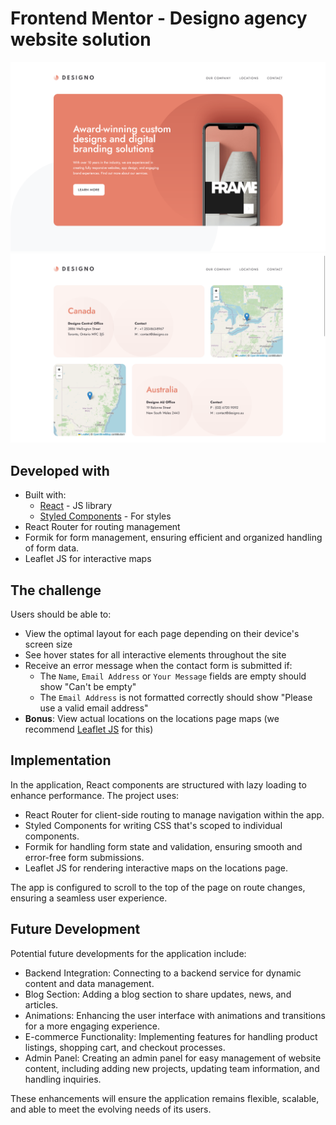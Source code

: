 # Frontend Mentor - Designo agency website solution

![1](./screenshots/Screenshot-Designo_Home.png)
![2](./screenshots/Screenshot-Designo_Locations.png)

## Developed with

- Built with:
  - [React](https://reactjs.org/) - JS library
  - [Styled Components](https://styled-components.com/) - For styles
- React Router for routing management
- Formik for form management, ensuring efficient and organized handling of form
  data.
- Leaflet JS for interactive maps

## The challenge

Users should be able to:

- View the optimal layout for each page depending on their device's screen size
- See hover states for all interactive elements throughout the site
- Receive an error message when the contact form is submitted if:
  - The `Name`, `Email Address` or `Your Message` fields are empty should show
    "Can't be empty"
  - The `Email Address` is not formatted correctly should show "Please use a
    valid email address"
- **Bonus**: View actual locations on the locations page maps (we recommend
  [Leaflet JS](https://leafletjs.com/) for this)

## Implementation

In the application, React components are structured with lazy loading to enhance
performance. The project uses:

- React Router for client-side routing to manage navigation within the app.
- Styled Components for writing CSS that's scoped to individual components.
- Formik for handling form state and validation, ensuring smooth and error-free
  form submissions.
- Leaflet JS for rendering interactive maps on the locations page.

The app is configured to scroll to the top of the page on route changes,
ensuring a seamless user experience.

## Future Development

Potential future developments for the application include:

- Backend Integration: Connecting to a backend service for dynamic content and
  data management.
- Blog Section: Adding a blog section to share updates, news, and articles.
- Animations: Enhancing the user interface with animations and transitions for a
  more engaging experience.
- E-commerce Functionality: Implementing features for handling product listings,
  shopping cart, and checkout processes.
- Admin Panel: Creating an admin panel for easy management of website content,
  including adding new projects, updating team information, and handling
  inquiries.

These enhancements will ensure the application remains flexible, scalable, and
able to meet the evolving needs of its users.
